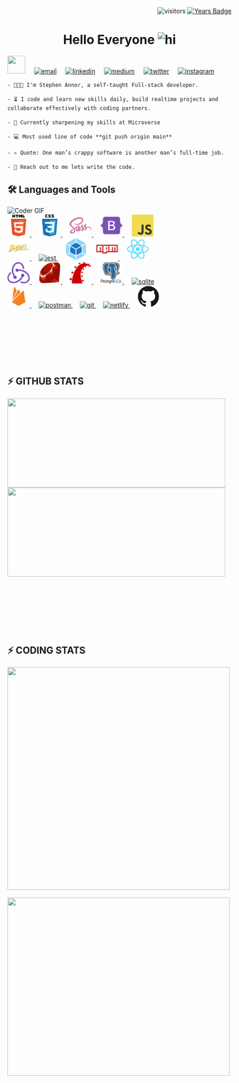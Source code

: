 <div align="right">
 
 ![visitors](https://visitor-badge.glitch.me/badge?page_id=braincee.braincee)
  [![Years Badge](https://badges.pufler.dev/years/braincee)](https://badges.pufler.dev)
 
 </div>        


<h1 align="center">
Hello Everyone <img src="https://user-images.githubusercontent.com/1303154/88677602-1635ba80-d120-11ea-84d8-d263ba5fc3c0.gif" width="28px" alt="hi"> 
</h1>

<div align="left">
    
 <a href="https://github.com/braincee" target="_blank"><img src="https://img.icons8.com/nolan/64/github.png" width="40" height="40"/></a>
 &#8287;&#8287;&#8287;
<a href="mailto:kwesi938@gmail.com"><img src="https://img.icons8.com/nolan/64/gmail-new.png" alt="email" width="40" height="40"/></a>
 &#8287;&#8287;&#8287;
<a href="https://www.linkedin.com/in/kwesi-appiah-1387801a1/"><img src="https://img.icons8.com/nolan/64/linkedin.png" alt="linkedin" width="40" height="40"/></a>
 &#8287;&#8287;&#8287;
<a href="https://medium.com"><img src="https://img.icons8.com/nolan/64/medium-new.png" alt="medium" width="40" height="40"/></a>
 &#8287;&#8287;&#8287;
 <a href="https://twitter.com/https://twitter.com/annor0543"><img src="https://img.icons8.com/nolan/64/twitter.png" alt="twitter" width="40" height="40"/></a>
 &#8287;&#8287;&#8287;
 <a href="https://www.instagram.com/appiah.korang/"><img src="https://img.icons8.com/nolan/64/instagram-new.png" alt="instagram" width="40" height="40"/></a>
 </div>

```
- 👨🏻‍💻 I'm Stephen Annor, a self-taught Full-stack developer. 

- ⏳ I code and learn new skills daily, build realtime projects and collaborate effectively with coding partners.

- 🔭 Currently sharpening my skills at Microverse

- 💻 Most used line of code **git push origin main**

- ✍️ Quote: One man’s crappy software is another man’s full-time job.

- 👯 Reach out to me lets write the code.

```

<h2>🛠️ Languages and Tools</h2>

 <img align="left" src="https://media.giphy.com/media/SWoSkN6DxTszqIKEqv/giphy.gif" alt="Coder GIF" width="500">

<div>
  <a href="https://www.w3.org/html/" target="_blank">
    <img src="https://raw.githubusercontent.com/devicons/devicon/master/icons/html5/html5-original-wordmark.svg" alt="html5" width="50" height="50"/>
  </a>
  &#8287;&#8287;&#8287;
  <a href="https://www.w3schools.com/css/" target="_blank">
    <img src="https://raw.githubusercontent.com/devicons/devicon/master/icons/css3/css3-original-wordmark.svg" alt="css3" width="50" height="50"/>
  </a>
  &#8287;&#8287;&#8287;
  <a href="https://sass-lang.com" target="_blank">
    <img src="https://raw.githubusercontent.com/devicons/devicon/master/icons/sass/sass-original.svg" alt="sass" width="50" height="50"/>
  </a>
  &#8287;&#8287;&#8287;
  <a href="https://getbootstrap.com/" target="_blank">
    <img src="https://raw.githubusercontent.com/devicons/devicon/master/icons/bootstrap/bootstrap-plain.svg" alt="bootstrap" width="50" height="50"/>
  </a>
  &#8287;&#8287;&#8287;
  <a href="https://developer.mozilla.org/en-US/docs/Web/JavaScript" target="_blank">
    <img src="https://raw.githubusercontent.com/devicons/devicon/master/icons/javascript/javascript-original.svg" alt="javascript" width="50" height="50"/>
  </a><br>
  <a href="https://babeljs.io/" target="_blank">
    <img src="https://raw.githubusercontent.com/github/explore/80688e429a7d4ef2fca1e82350fe8e3517d3494d/topics/babel/babel.png" alt="babel" width="50" height="50"/>
  </a>
  &#8287;&#8287;&#8287;
  <a href="https://jestjs.io" target="_blank">
    <img src="https://www.vectorlogo.zone/logos/jestjsio/jestjsio-icon.svg" alt="jest" width="50" height="50"/>
  </a>
  &#8287;&#8287;&#8287;
  <a href="https://webpack.js.org" target="_blank">
    <img src="https://raw.githubusercontent.com/devicons/devicon/d00d0969292a6569d45b06d3f350f463a0107b0d/icons/webpack/webpack-original.svg" alt="webpack" width="50" height="50"/></a>
  &#8287;&#8287;&#8287;
  <a href="https://www.npmjs.com/" target="_blank">
    <img src="https://raw.githubusercontent.com/devicons/devicon/master/icons/npm/npm-original-wordmark.svg" alt="npm" width="50" height="50"/>
  </a>
  &#8287;&#8287;&#8287;
   <a href="https://reactjs.org/" target="_blank">
    <img src="https://raw.githubusercontent.com/devicons/devicon/master/icons/react/react-original.svg" alt="react" width="50" height="50"/>
  </a><br>
  <a href="https://redux.js.org/" target="_blank">
    <img src="https://raw.githubusercontent.com/devicons/devicon/master/icons/redux/redux-original.svg" alt="redux" width="50" height="50"/>
  </a>
  &#8287;&#8287;&#8287;
  <a href="https://www.ruby-lang.org/en/" target="_blank">
    <img src="https://raw.githubusercontent.com/devicons/devicon/master/icons/ruby/ruby-original.svg" alt="ruby" width="50" height="50"/>
  </a>
  &#8287;&#8287;&#8287;
  <a href="https://rubyonrails.org" target="_blank">
    <img src="https://raw.githubusercontent.com/devicons/devicon/master/icons/rails/rails-plain.svg" alt="rails" width="50" height="50"/>
  </a>
  &#8287;&#8287;&#8287;
  <a href="https://www.postgresql.org" target="_blank">
    <img src="https://raw.githubusercontent.com/devicons/devicon/master/icons/postgresql/postgresql-original-wordmark.svg" alt="postgresql" width="50" height="50"/>
  </a>
  &#8287;&#8287;&#8287;
  <a href="https://www.sqlite.org/" target="_blank">
    <img src="https://www.vectorlogo.zone/logos/sqlite/sqlite-icon.svg" alt="sqlite" width="50" height="50"/>
  </a><br>
  <a href="https://firebase.google.com/" target="_blank">
    <img src="https://raw.githubusercontent.com/devicons/devicon/master/icons/firebase/firebase-plain.svg" alt="aws" width="50" height="50"/>
  </a>
  &#8287;&#8287;&#8287;
  <a href="https://postman.com" target="_blank">
    <img src="https://www.vectorlogo.zone/logos/getpostman/getpostman-icon.svg" alt="postman" width="50" height="50"/>
  </a>
  &#8287;&#8287;&#8287;
  <a href="https://git-scm.com/" target="_blank">
    <img src="https://www.vectorlogo.zone/logos/git-scm/git-scm-icon.svg" alt="git" width="50" height="50"/>
  </a>
  &#8287;&#8287;&#8287;
  <a href="https://www.netlify.com" target="_blank">
    <img src="https://www.vectorlogo.zone/logos/netlify/netlify-icon.svg" alt="netlify" width="50" height="50"/>
  </a>
  &#8287;&#8287;&#8287;
  <a href="https://github.com" target="_blank">
    <img src="https://raw.githubusercontent.com/devicons/devicon/master/icons/github/github-original.svg" alt="github" width="50" height="50"/>
  </a>
</div>
<br>
<br>
<br>
<br>
<br>
<br>
<br>

<h2> ⚡ GITHUB STATS</h2>


<div> 
 
<img align="left" height="200" width="490" src="https://github-readme-stats.vercel.app/api?username=braincee&theme=dracula&show_icon=true"/>
 
<img height="200" width="490" src="https://github-readme-stats.vercel.app/api/top-langs/?username=braincee&layout=compact&theme=dracula"/>
 
</div>
<br>
<br>
<br>
<br>
<br>
<br>
<br>

<h2> ⚡ CODING STATS</h2>


<a href="https://wakatime.com"><img src="https://wakatime.com/share/@ff5ccdfc-f35c-4752-b773-0b66276a364c/ad6fe6eb-f0c1-48cc-8bee-4cca05de1696.svg" height="500" width="500"/></a>
 
<a href="https://wakatime.com"><img src="https://wakatime.com/share/@ff5ccdfc-f35c-4752-b773-0b66276a364c/dd7f56dd-9b76-465c-a626-d3f46542e61f.svg" height="400" width="500"/></a>



<!--START_SECTION:waka-->
<!--END_SECTION:waka-->
